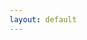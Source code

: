 ```yaml
---
layout: default
---
```


<style>
@keyframes fadeIn {
    from { opacity: 0; }
    to { opacity: 1; }
}

.fade-in-text-1, .fade-in-text-2, .fade-in-text-3, .fade-in-text-4, 
.fade-in-text-5, .fade-in-text-6, .fade-in-text-7, .fade-in-text-8 {
    opacity: 0; /* Start elements as invisible */
    animation: fadeIn 2s ease-in-out forwards; /* Use forwards to retain the final state */
}

.fade-in-text-2 {
    animation-delay: 0.25s;
}

.fade-in-text-3 {
    animation-delay: 0.5s;
}

.fade-in-text-4 {
    animation-delay: 1s;
}

.fade-in-text-5 {
    animation-delay: 1.25s;
}

.fade-in-text-6 {
    animation-delay: 1.5s;
}

.fade-in-text-7 {
    animation-delay: 1.75s;
}

.fade-in-text-8 {
    animation-delay: 2s;
}
</style>

<h1 class="fade-in-text-1">ODDS - Overhead Structure Detection and Data Science</h1>
<p class="fade-in-text-2"><a href="https://github.com/jcheung4/DSC180B">Project GitHub Repository</a> | <a href="https://github.com/jcheung4/DSC180B">Project Report</a></p>
<p class="fade-in-text-2">by Derek Wen, Sunwoo Kim, Jonathan Cheung, and Kevin Bui</p>

<h2 class="fade-in-text-3">Abstract</h2>
<p class="fade-in-text-3">
Abstract Here
</p>

<h2 class="fade-in-text-4">Introduction</h2>
<p class="fade-in-text-4">
Introduction Here
</p>

<h2 class="fade-in-text-5">Methods</h2>
<p class="fade-in-text-5">
Methods here
</p>

<h2 class="fade-in-text-6">Results</h2>
<p class="fade-in-text-6">
Results Here
</p>

<h2 class="fade-in-text-7">Discussion</h2>
<p class="fade-in-text-7">
Discussion Here
</p>

<h2 class="fade-in-text-8">Conclusion</h2>
<p class="fade-in-text-8">
Conclusion Here
</p>
